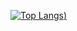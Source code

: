 [![Top Langs](https://github-readme-stats-git-masterrstaa-rickstaa.vercel.app/api/top-langs/?username=sertactoroz&theme=github_dark&layout=compact))](https://github.com/sertactoroz/github-readme-stats)
